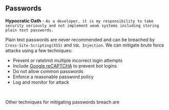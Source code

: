 ## Passwords

**Hypocratic Oath** - `As a developer, it is my responsibility to take security seriously and not implement weak systems including storing plain text passwords.` <br>

Plain text passwords are never recommended and can be breached by `Cross-Site-Scripting(XSS)` and `SQL Injection`. We can mitigate brute force attacks using a few techniques:
- Prevent or ratelimit multiple incorrect login attempts
- Include <a target="_blank" href="https://developers.google.com/recaptcha/docs/v3">Google reCAPTCHA</a> to prevent bot logins
- Do not allow common passwords
- Enforce a reasonable password policy
- Log and monitor for attack
<br>

Other techniques for mitigating passwords breach are